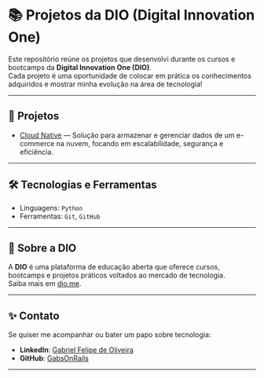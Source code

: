 # 📚 Projetos da DIO (Digital Innovation One)

Este repositório reúne os projetos que desenvolvi durante os cursos e bootcamps da **Digital Innovation One (DIO)**.  
Cada projeto é uma oportunidade de colocar em prática os conhecimentos adquiridos e mostrar minha evolução na área de tecnologia!

---

## 🚀 Projetos

- [Cloud Native](dio_cloud_native) — Solução para armazenar e gerenciar dados de um e-commerce na nuvem, focando em escalabilidade, segurança e eficiência.


---

## 🛠️ Tecnologias e Ferramentas

- Linguagens:  `Python`
- Ferramentas: `Git`, `GitHub`

---

## 📖 Sobre a DIO

A **DIO** é uma plataforma de educação aberta que oferece cursos, bootcamps e projetos práticos voltados ao mercado de tecnologia.  
Saiba mais em [dio.me](https://www.dio.me/).

---

## ✨ Contato

Se quiser me acompanhar ou bater um papo sobre tecnologia:

- **LinkedIn**: [Gabriel Felipe de Oliveira](https://www.linkedin.com/in/gabrielfelipedeoliveira/)
- **GitHub**: [GabsOnRails](https://github.com/GabsOnRails)

---
